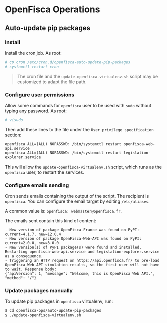# OpenFisca Operations

## Auto-update pip packages

### Install

Install the cron job. As root:

```bash
# cp cron /etc/cron.d/openfisca-auto-update-pip-packages
# systemctl restart cron
```

> The cron file and the `update-openfisca-virtualenv.sh` script may be customized to adapt the file path.

### Configure user permissions

Allow some commands for `openfisca` user to be used with `sudo` without typing any password. As root:

```bash
# visudo
```

Then add these lines to the file under the `User privilege specification` section:

```
openfisca ALL=(ALL) NOPASSWD: /bin/systemctl restart openfisca-web-api.service
openfisca ALL=(ALL) NOPASSWD: /bin/systemctl restart legislation-explorer.service
```

This will allow the `update-openfisca-virtualenv.sh` script, which runs as the `openfisca` user, to restart the services.

### Configure emails sending

Cron sends emails containing the output of the script. The recipient is `openfisca`.
You can configure the email target by editing `/etc/aliases`.

A common value is: `openfisca: webmaster@openfisca.fr`.

The emails sent contain this kind of content:

```
- New version of package OpenFisca-France was found on PyPI: current=4.1.7, new=12.0.4
- New version of package OpenFisca-Web-API was found on PyPI: current=2.0.0, new=3.0.0
- New version(s) of PyPI package(s) were found and installed. Restarting openfisca-web-api.service and legislation-explorer.service as a consequence.
- Triggering an HTTP request on https://api.openfisca.fr/ to pre-load OpenFisca-Web-API simulation results, so the first user will not have to wait. Response body:
{"apiVersion": 1, "message": "Welcome, this is OpenFisca Web API.", "method": "/"}
```

### Update packages manually

To update pip packages in `openfisca` virtualenv, run:

```bash
$ cd openfisca-ops/auto-update-pip-packages
$ ./update-openfisca-virtualenv.sh
```
